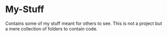 # My-Stuff
Contains some of my stuff meant for others to see. This is not a project but a mere collection of folders to contain code.
